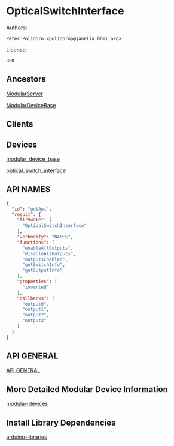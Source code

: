 # OpticalSwitchInterface

Authors:

    Peter Polidoro <polidorop@janelia.hhmi.org>

License:

    BSD

## Ancestors

[ModularServer](https://github.com/janelia-arduino/ModularServer)

[ModularDeviceBase](https://github.com/janelia-arduino/ModularDeviceBase)

## Clients

## Devices

[modular_device_base](https://github.com/janelia-modular-devices/modular_device_base.git)

[optical_switch_interface](https://github.com/janelia-modular-devices/optical_switch_interface.git)

## API NAMES

```json
{
  "id": "getApi",
  "result": {
    "firmware": [
      "OpticalSwitchInterface"
    ],
    "verbosity": "NAMES",
    "functions": [
      "enableAllOutputs",
      "disableAllOutputs",
      "outputsEnabled",
      "getSwitchInfo",
      "getOutputInfo"
    ],
    "properties": [
      "inverted"
    ],
    "callbacks": [
      "output0",
      "output1",
      "output2",
      "output3"
    ]
  }
}
```

## API GENERAL

[API GENERAL](./api/)

## More Detailed Modular Device Information

[modular-devices](https://github.com/janelia-modular-devices/modular-devices)

## Install Library Dependencies

[arduino-libraries](https://github.com/janelia-arduino/arduino-libraries)
